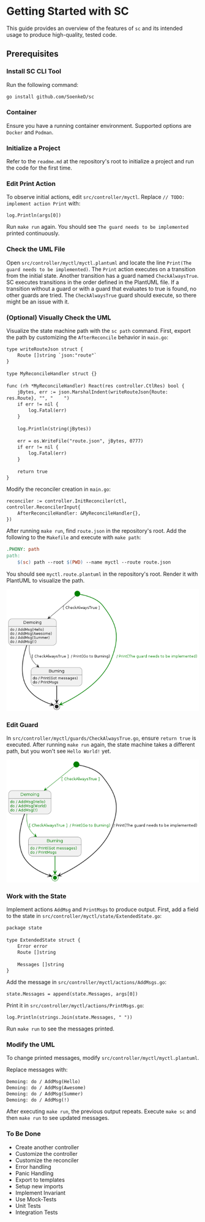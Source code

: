 # Getting Started with SC

This guide provides an overview of the features of `sc` and its intended usage to produce high-quality, tested code.

## Prerequisites

### Install SC CLI Tool

Run the following command:

```bash
go install github.com/SoenkeD/sc
```

### Container

Ensure you have a running container environment. Supported options are `Docker` and `Podman`.

### Initialize a Project

Refer to the `readme.md` at the repository's root to initialize a project and run the code for the first time.

### Edit Print Action

To observe initial actions, edit `src/controller/myctl`. 
Replace `// TODO: implement action Print` with:

```golang
log.Println(args[0])
```

Run `make run` again. You should see `The guard needs to be implemented` printed continuously.

### Check the UML File

Open `src/controller/myctl/myctl.plantuml` and locate the line `Print(The guard needs to be implemented)`. The `Print` action executes on a transition from the initial state. Another transition has a guard named `CheckAlwaysTrue`. SC executes transitions in the order defined in the PlantUML file. If a transition without a guard or with a guard that evaluates to true is found, no other guards are tried. The `CheckAlwaysTrue` guard should execute, so there might be an issue with it.

### (Optional) Visually Check the UML

Visualize the state machine path with the `sc path` command. 
First, export the path by customizing the `AfterReconcile` 
behavior in `main.go`:

```golang
type writeRouteJson struct {
	Route []string `json:"route"`
}

type MyReconcileHandler struct {}

func (rh *MyReconcileHandler) React(res controller.CtlRes) bool {
	jBytes, err := json.MarshalIndent(writeRouteJson{Route: res.Route}, "", "    ")
	if err != nil {
		log.Fatal(err)
	}

	log.Println(string(jBytes))

	err = os.WriteFile("route.json", jBytes, 0777)
	if err != nil {
		log.Fatal(err)
	}

	return true
}
```

Modify the reconciler creation in `main.go`:

```golang
reconciler := controller.InitReconciler(ctl, controller.ReconcilerInput{
    AfterReconcileHandler: &MyReconcileHandler{},
})
```

After running `make run`, find `route.json` in the repository's root.
Add the following to the `Makefile` and execute with `make path`:

```Makefile
.PHONY: path
path:
	$(sc) path --root $(PWD) --name myctl --route route.json
```

You should see `myctl.route.plantuml` in the repository's root. 
Render it with PlantUML to visualize the path.

![Path Visualization](imgs/getting_started_checkalwaystrue.png)

### Edit Guard

In `src/controller/myctl/guards/CheckAlwaysTrue.go`, 
ensure `return true` is executed. 
After running `make run` again,
 the state machine takes a different path, 
but you won't see `Hello World!` yet.

![Path After Guard Changes](imgs/getting_started_after_checkalwaystrue.png)

### Work with the State

Implement actions `AddMsg` and `PrintMsgs` to produce output. 
First, add a field to the state in 
`src/controller/myctl/state/ExtendedState.go`:

```golang
package state

type ExtendedState struct {
	Error error
	Route []string

	Messages []string
}
```

Add the message in `src/controller/myctl/actions/AddMsgs.go`:

```golang
state.Messages = append(state.Messages, args[0])
```

Print it in `src/controller/myctl/actions/PrintMsgs.go`:

```golang
log.Println(strings.Join(state.Messages, " "))
```

Run `make run` to see the messages printed.

### Modify the UML

To change printed messages, modify `src/controller/myctl/myctl.plantuml`. 

Replace messages with:

```
Demoing: do / AddMsg(Hello)
Demoing: do / AddMsg(Awesome)
Demoing: do / AddMsg(Summer)
Demoing: do / AddMsg(!)
```

After executing `make run`, the previous output repeats. 
Execute `make sc` and then `make run` to see updated messages.

### To Be Done
- Create another controller
- Customize the controller
- Customize the reconciler
- Error handling
- Panic Handling
- Export to templates
- Setup new imports
- Implement Invariant
- Use Mock-Tests
- Unit Tests
- Integration Tests